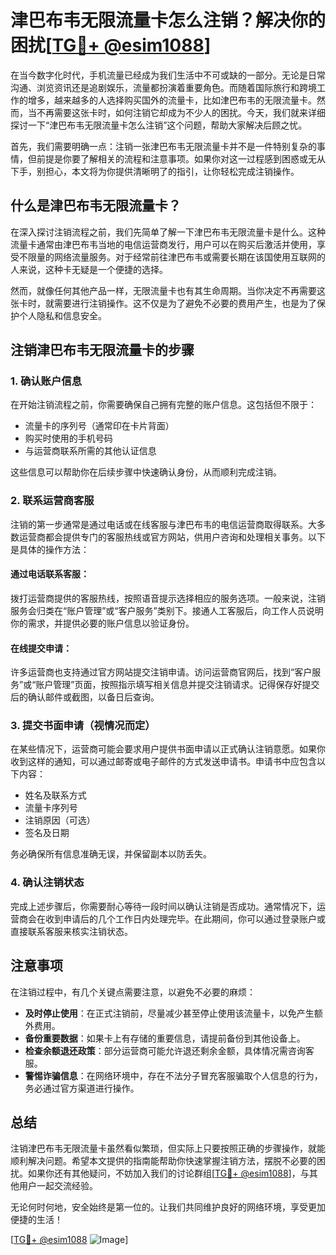 # 津巴布韦无限流量卡怎么注销？解决你的困扰[[TG💪+ @esim1088](https://t.me/s/esim1088)]

在当今数字化时代，手机流量已经成为我们生活中不可或缺的一部分。无论是日常沟通、浏览资讯还是追剧娱乐，流量都扮演着重要角色。而随着国际旅行和跨境工作的增多，越来越多的人选择购买国外的流量卡，比如津巴布韦的无限流量卡。然而，当不再需要这张卡时，如何注销它却成为不少人的困扰。今天，我们就来详细探讨一下“津巴布韦无限流量卡怎么注销”这个问题，帮助大家解决后顾之忧。

首先，我们需要明确一点：注销一张津巴布韦无限流量卡并不是一件特别复杂的事情，但前提是你要了解相关的流程和注意事项。如果你对这一过程感到困惑或无从下手，别担心，本文将为你提供清晰明了的指引，让你轻松完成注销操作。

## 什么是津巴布韦无限流量卡？

在深入探讨注销流程之前，我们先简单了解一下津巴布韦无限流量卡是什么。这种流量卡通常由津巴布韦当地的电信运营商发行，用户可以在购买后激活并使用，享受不限量的网络流量服务。对于经常前往津巴布韦或需要长期在该国使用互联网的人来说，这种卡无疑是一个便捷的选择。

然而，就像任何其他产品一样，无限流量卡也有其生命周期。当你决定不再需要这张卡时，就需要进行注销操作。这不仅是为了避免不必要的费用产生，也是为了保护个人隐私和信息安全。

## 注销津巴布韦无限流量卡的步骤

### 1. 确认账户信息

在开始注销流程之前，你需要确保自己拥有完整的账户信息。这包括但不限于：

- 流量卡的序列号（通常印在卡片背面）
- 购买时使用的手机号码
- 与运营商联系所需的其他认证信息

这些信息可以帮助你在后续步骤中快速确认身份，从而顺利完成注销。

### 2. 联系运营商客服

注销的第一步通常是通过电话或在线客服与津巴布韦的电信运营商取得联系。大多数运营商都会提供专门的客服热线或官方网站，供用户咨询和处理相关事务。以下是具体的操作方法：

#### 通过电话联系客服：
拨打运营商提供的客服热线，按照语音提示选择相应的服务选项。一般来说，注销服务会归类在“账户管理”或“客户服务”类别下。接通人工客服后，向工作人员说明你的需求，并提供必要的账户信息以验证身份。

#### 在线提交申请：
许多运营商也支持通过官方网站提交注销申请。访问运营商官网后，找到“客户服务”或“账户管理”页面，按照指示填写相关信息并提交注销请求。记得保存好提交后的确认邮件或截图，以备日后查询。

### 3. 提交书面申请（视情况而定）

在某些情况下，运营商可能会要求用户提供书面申请以正式确认注销意愿。如果你收到这样的通知，可以通过邮寄或电子邮件的方式发送申请书。申请书中应包含以下内容：

- 姓名及联系方式
- 流量卡序列号
- 注销原因（可选）
- 签名及日期

务必确保所有信息准确无误，并保留副本以防丢失。

### 4. 确认注销状态

完成上述步骤后，你需要耐心等待一段时间以确认注销是否成功。通常情况下，运营商会在收到申请后的几个工作日内处理完毕。在此期间，你可以通过登录账户或直接联系客服来核实注销状态。

## 注意事项

在注销过程中，有几个关键点需要注意，以避免不必要的麻烦：

- **及时停止使用**：在正式注销前，尽量减少甚至停止使用该流量卡，以免产生额外费用。
- **备份重要数据**：如果卡上有存储的重要信息，请提前备份到其他设备上。
- **检查余额退还政策**：部分运营商可能允许退还剩余金额，具体情况需咨询客服。
- **警惕诈骗信息**：在网络环境中，存在不法分子冒充客服骗取个人信息的行为，务必通过官方渠道进行操作。

## 总结

注销津巴布韦无限流量卡虽然看似繁琐，但实际上只要按照正确的步骤操作，就能顺利解决问题。希望本文提供的指南能帮助你快速掌握注销方法，摆脱不必要的困扰。如果你还有其他疑问，不妨加入我们的讨论群组[[TG💪+ @esim1088](https://t.me/s/esim1088)]，与其他用户一起交流经验。

无论何时何地，安全始终是第一位的。让我们共同维护良好的网络环境，享受更加便捷的生活！

[[TG💪+ @esim1088](https://t.me/s/esim1088) ![Image](https://i.postimg.cc/4NQfJmqS/Snipaste-2025-05-13-00-14-12.png)]
